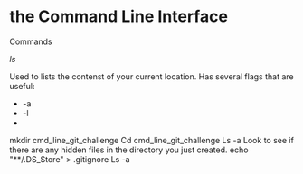 # the Command Line Interface


Commands

*ls*

Used to lists the  contenst of your current location.
Has several flags that are useful:
-  -a
-  -l
- 




mkdir cmd_line_git_challenge
Cd cmd_line_git_challenge
Ls -a Look to see if there are any hidden files in the directory you just created.
echo "**/.DS_Store" > .gitignore
Ls -a
